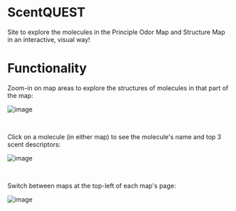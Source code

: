# ScentQUEST
Site to explore the molecules in the Principle Odor Map and Structure Map in an interactive, visual way!

# Functionality
Zoom-in on map areas to explore the structures of molecules in that part of the map:

![image](https://github.com/ctaphal/scentQuest/assets/67525176/8a56148c-b1b5-40e5-bf5d-9ac990d05eac)

&nbsp;

Click on a molecule (in either map) to see the molecule's name and top 3 scent descriptors:

![image](https://github.com/ctaphal/scentQuest/assets/67525176/dc5fd204-9f92-4a45-824e-8c01babfcf87)

&nbsp;

Switch between maps at the top-left of each map's page: 

![image](https://github.com/ctaphal/scentQuest/assets/67525176/b012363e-f4a6-42be-8b0f-b698382e56b8)

